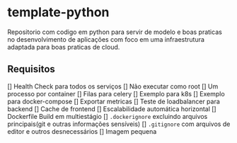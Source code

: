 # template-python

Repositorio com codigo em python para servir de modelo e boas praticas no desenvolvimento de aplicações com foco em uma infraestrutura adaptada para boas praticas de cloud.

## Requisitos

[] Health Check para todos os serviços
[] Não executar como root
[] Um processo por container
[] Filas para celery
[] Exemplo para k8s
[] Exemplo para docker-compose
[] Exportar metricas
[] Teste de loadbalancer para backend
[] Cache de frontend
[] Escalabilidade automática horizontal
[] Dockerfile Build em multiestágio
[] `.dockerignore` excluindo arquivos principais(git e outras informações sensíveis)
[] `.gitignore` com arquivos de editor e outros desnecessários
[] Imagem pequena


